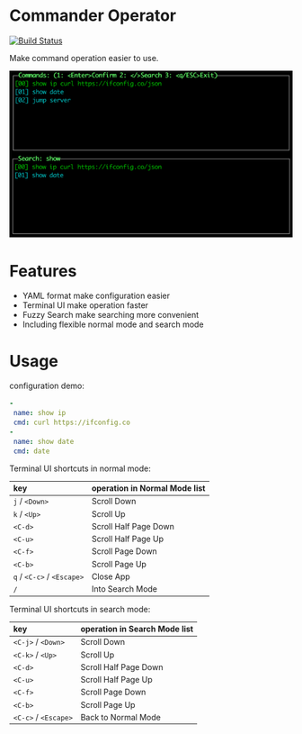 # Commander Operator

[![Build Status](https://github.com/Fedomn/c/workflows/Go/badge.svg)](https://github.com/Fedomn/c/actions)

Make command operation easier to use.

![Commander Operator](assets/command-operator.png)

# Features

* YAML format make configuration easier
* Terminal UI make operation faster
* Fuzzy Search make searching more convenient
* Including flexible normal mode and search mode

# Usage

configuration demo:

```yaml
-
 name: show ip
 cmd: curl https://ifconfig.co
-
 name: show date
 cmd: date
```

Terminal UI shortcuts in normal mode:

| key | operation in Normal Mode list |
| :--- | :--- |
| `j` / `<Down>` | Scroll Down |
| `k` / `<Up>` | Scroll Up |
| `<C-d>` | Scroll Half Page Down |
| `<C-u>` | Scroll Half Page Up |
| `<C-f>` | Scroll Page Down |
| `<C-b>` | Scroll Page Up |
| `q` / `<C-c>` / `<Escape>` | Close App |
| `/` | Into Search Mode |


Terminal UI shortcuts in search mode:

| key | operation in Search Mode list |
| :--- | :--- |
| `<C-j>` / `<Down>` | Scroll Down |
| `<C-k>` / `<Up>` | Scroll Up |
| `<C-d>` | Scroll Half Page Down |
| `<C-u>` | Scroll Half Page Up |
| `<C-f>` | Scroll Page Down |
| `<C-b>` | Scroll Page Up |
| `<C-c>` / `<Escape>` | Back to Normal Mode |
